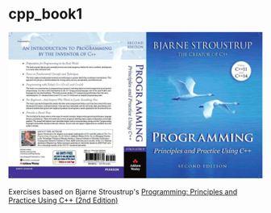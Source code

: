 # cpp_book1

<p align="center">
  <img src="book.jpg" alt="animated" />
</p>

Exercises based on Bjarne Stroustrup's [Programming: Principles and Practice Using C++ (2nd Edition)](https://www.stroustrup.com/programming.html)